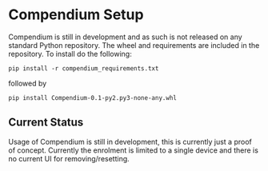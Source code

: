 # Compendium Setup
Compendium is still in development and as such is not released on any standard Python repository. The wheel and requirements are included in the repository. To install do the following:

```pip install -r compendium_requirements.txt```

followed by

```pip install Compendium-0.1-py2.py3-none-any.whl```

## Current Status
Usage of Compendium is still in development, this is currently just a proof of concept. Currently the enrolment is limited to a single device and there is no current UI for removing/resetting.
